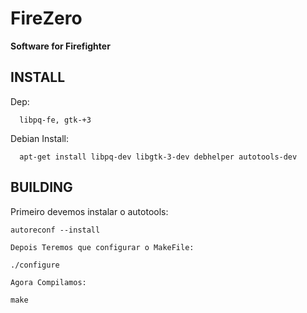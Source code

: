 # FireZero
**Software for Firefighter**

INSTALL
-------
   Dep:

      libpq-fe, gtk-+3
   Debian Install:

      apt-get install libpq-dev libgtk-3-dev debhelper autotools-dev
BUILDING
--------
   Primeiro devemos instalar o autotools:

    autoreconf --install
  
    Depois Teremos que configurar o MakeFile:
  
    ./configure
    
    Agora Compilamos:
    
    make
